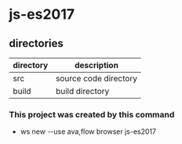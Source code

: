 # js-es2017

## directories

| directory | description |
| --------- | ----------- |
| src | source code directory |
| build | build directory |

### This project was created by this command

- ws new --use ava,flow browser js-es2017

